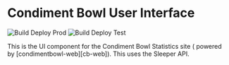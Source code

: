 # Condiment Bowl User Interface
![Build Deploy Prod](https://github.com/condimentbowl/condimentbowl-ui/actions/workflows/build-deploy-prod.yml//badge.svg)
![Build Deploy Test](https://github.com/condimentbowl/condimentbowl-ui/actions/workflows/build-deploy-test.yml//badge.svg)


This is the UI component for the Condiment Bowl Statistics site ( powered by [condimentbowl-web][cb-web]).
This uses the Sleeper API.

